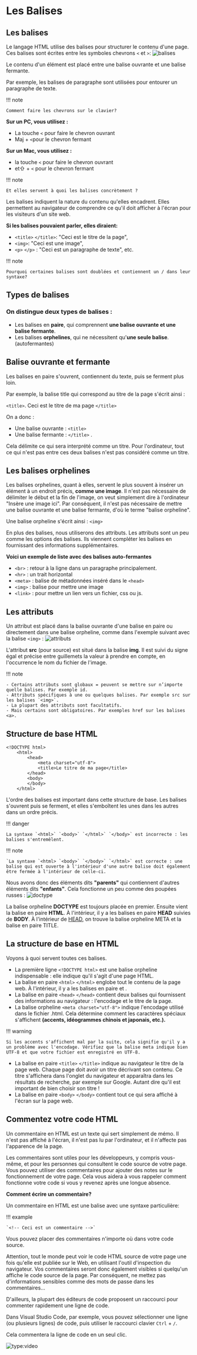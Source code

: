# Les Balises


## Les balises

Le langage HTML utilise des balises pour structurer le contenu d'une page. Ces balises sont écrites entre les symboles chevrons `<` et `>`:
![balises](https://github.com/user-attachments/assets/3c856f4d-64db-4492-932f-8c6e1ff10e94)


Le contenu d'un élément est placé entre une balise ouvrante et une balise fermante.

Par exemple, les balises de paragraphe sont utilisées pour entourer un paragraphe de texte.

!!! note

    Comment faire les chevrons sur le clavier?

**Sur un PC, vous utilisez :**

- La touche `<` pour faire le chevron ouvrant
- Maj + `<`pour le chevron fermant

**Sur un Mac, vous utilisez :**

- la touche `<` pour faire le chevron ouvrant
- et⇧ + `<` pour le chevron fermant

!!! note

    Et elles servent à quoi les balises concrètement ?

Les balises indiquent la nature du contenu qu'elles encadrent. Elles permettent au navigateur de comprendre ce qu'il doit afficher à l'écran pour les visiteurs d'un site web.

**Si les balises pouvaient parler, elles diraient:**

- `<title>` `</title>`: "Ceci est le titre de la page",
- `<img>`: "Ceci est une image",
- `<p>` `</p>` : "Ceci est un paragraphe de texte", etc.

!!! note

    Pourquoi certaines balises sont doublées et contiennent un / dans leur syntaxe?

## Types de balises

### On distingue deux types de balises :
- Les balises en **paire**, qui comprennent **une balise ouvrante et une balise fermante**.
- Les balises **orphelines**, qui ne nécessitent qu'**une seule balise**.(autofermantes)

## Balise ouvrante et fermante

Les balises en paire s'ouvrent, contiennent du texte, puis se ferment plus loin.

Par exemple, la balise title qui correspond au titre de la page s'écrit ainsi :

`<title>`. Ceci est le titre de ma page `</title>`

On a donc :

- Une balise ouvrante : `<title>`
- Une balise fermante : `</title>` .

Cela délimite ce qui sera interprété comme un titre. Pour l'ordinateur, tout ce qui n'est pas entre ces deux balises n'est pas considéré comme un titre.

## Les balises orphelines

Les balises orphelines, quant à elles, servent le plus souvent à insérer un élément à un endroit précis, **comme une image**. Il n'est pas nécessaire de délimiter le début et la fin de l'image, on veut simplement dire à l'ordinateur "Insère une image ici". Par conséquent, il n'est pas nécessaire de mettre une balise ouvrante et une balise fermante, d'où le terme "balise orpheline".

Une balise orpheline s'écrit ainsi : `<img>`

En plus des balises, nous utiliserons des attributs. Les attributs sont un peu comme les options des balises. Ils viennent compléter les balises en fournissant des informations supplémentaires.

**Voici un exemple de liste avec des balises auto-fermantes**
- `<br>` : retour à la ligne dans un paragraphe principalement.
- `<hr>` : un trait horizontal
- `<meta>` : balise de métadonnées inséré dans le `<head>`
- `<img>` : balise pour mettre une image
- `<link>` : pour mettre un lien vers un fichier, css ou js.

## Les attributs

Un attribut est placé dans la balise ouvrante d'une balise en paire ou directement dans une balise orpheline, comme dans l'exemple suivant avec la balise `<img>` :
![attributs](https://github.com/user-attachments/assets/7c86b167-e29c-497a-be44-092df8b988da)


L'attribut **src** (pour source) est situé dans la balise **img**. Il est suivi du signe égal et précise entre guillemets la valeur à prendre en compte, en l'occurrence le nom du fichier de l'image.

!!! note

    - Certains attributs sont globaux = peuvent se mettre sur n’importe quelle balises. Par exemple id.
    - Attributs spécifiques à une ou quelques balises. Par exemple src sur les balises `<img>`.
    - La plupart des attributs sont facultatifs.
    - Mais certains sont obligatoires. Par exemples href sur les balises <a>.


## Structure de base HTML

```
<!DOCTYPE html>
    <html>
        <head>
            <meta charset="utf-8">
            <title>Le titre de ma page</title>
        </head>
        <body>
        </body>
    </html>
```

L'ordre des balises est important dans cette structure de base. Les balises s'ouvrent puis se ferment, et elles s'emboîtent les unes dans les autres dans un ordre précis.

!!! danger

    La syntaxe `<html>` `<body>` `</html>` `</body>` est incorrecte : les balises s'entremêlent.

!!! note

    `La syntaxe `<html> `<body>` `</body>` `</html>` est correcte : une balise qui est ouverte à l'intérieur d'une autre balise doit également être fermée à l'intérieur de celle-ci.

Nous avons donc des éléments dits **"parents"** qui contiennent d'autres éléments dits **"enfants"**. Cela fonctionne un peu comme des poupées russes :
![doctype](https://github.com/user-attachments/assets/a24a7779-3f3f-4239-80d4-d9077c185669)


La balise orpheline **DOCTYPE** est toujours placée en premier. Ensuite vient la balise en paire **HTML**. À l'intérieur, il y a les balises en paire **HEAD** suivies de **BODY**. À l'intérieur de <u>HEAD</u>, on trouve la balise orpheline META et la balise en paire TITLE.

## La structure de base en HTML

Voyons à quoi servent toutes ces balises.

- La première ligne `<!DOCTYPE html>` est une balise orpheline indispensable : elle indique qu'il s'agit d'une page HTML.
- La balise en paire `<html>` `</html>` englobe tout le contenu de la page web. À l'intérieur, il y a les balises en paire <head> </head> et <body> </body>.
- La balise en paire `<head>` `</head>` contient deux balises qui fournissent des informations au navigateur : l'encodage et le titre de la page.
- La balise orpheline `<meta charset="utf-8">` indique l'encodage utilisé dans le fichier .html. Cela détermine comment les caractères spéciaux s'affichent **(accents, idéogrammes chinois et japonais, etc.).**

!!! warning

    Si les accents s'affichent mal par la suite, cela signifie qu'il y a un problème avec l'encodage. Vérifiez que la balise meta indique bien UTF-8 et que votre fichier est enregistré en UTF-8.



- La balise en paire `<title>` `</title>` indique au navigateur le titre de la page web. Chaque page doit avoir un titre décrivant son contenu. Ce titre s'affichera dans l'onglet du navigateur et apparaîtra dans les résultats de recherche, par exemple sur Google. Autant dire qu'il est important de bien choisir son titre !
- La balise en paire `<body>` `</body>` contient tout ce qui sera affiché à l'écran sur la page web.


## Commentez votre code HTML

Un commentaire en HTML est un texte qui sert simplement de mémo. Il n'est pas affiché à l'écran, il n'est pas lu par l'ordinateur, et il n'affecte pas l'apparence de la page.

Les commentaires sont utiles pour les développeurs, y compris vous-même, et pour les personnes qui consultent le code source de votre page. Vous pouvez utiliser des commentaires pour ajouter des notes sur le fonctionnement de votre page. Cela vous aidera à vous rappeler comment fonctionne votre code si vous y revenez après une longue absence.

**Comment écrire un commentaire?**

Un commentaire en HTML est une balise avec une syntaxe particulière:

!!! example

    `<!-- Ceci est un commentaire -->`

Vous pouvez placer des commentaires n'importe où dans votre code source.

Attention, tout le monde peut voir le code HTML source de votre page une fois qu'elle est publiée sur le Web, en utilisant l'outil d'inspection du navigateur. Vos commentaires seront donc également visibles si quelqu'un affiche le code source de la page. Par conséquent, ne mettez pas d'informations sensibles comme des mots de passe dans les commentaires...

D'ailleurs, la plupart des éditeurs de code proposent un raccourci pour commenter rapidement une ligne de code.

Dans Visual Studio Code, par exemple, vous pouvez sélectionner une ligne (ou plusieurs lignes) de code, puis utiliser le raccourci clavier `Ctrl` + `/`.

Cela commentera la ligne de code en un seul clic.

![type:video](https://github.com/user-attachments/assets/4a03abb8-abfc-4b02-bf75-a800d2108e01)

